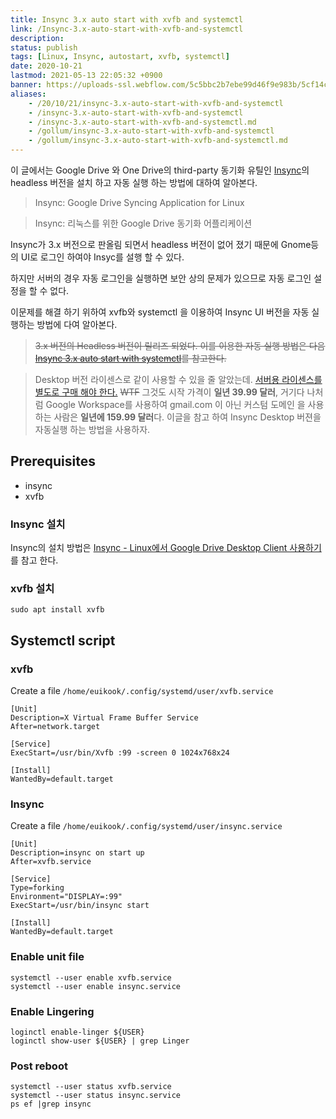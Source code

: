 ```yaml
---
title: Insync 3.x auto start with xvfb and systemctl
link: /Insync-3.x-auto-start-with-xvfb-and-systemctl
description: 
status: publish
tags: [Linux, Insync, autostart, xvfb, systemctl]
date: 2020-10-21
lastmod: 2021-05-13 22:05:32 +0900
banner: https://uploads-ssl.webflow.com/5c5bbc2b7ebe99d46f9e983b/5cf14ca1fb8dd08aa53a2e58_InsyncSignIn.png
aliases:
    - /20/10/21/insync-3.x-auto-start-with-xvfb-and-systemctl
    - /insync-3.x-auto-start-with-xvfb-and-systemctl
    - /insync-3.x-auto-start-with-xvfb-and-systemctl.md
    - /gollum/insync-3.x-auto-start-with-xvfb-and-systemctl
    - /gollum/insync-3.x-auto-start-with-xvfb-and-systemctl.md
---
```


이 글에서는 Google Drive 와 One Drive의 third-party 동기화 유틸인 [Insync](https://www.insynchq.com/)의 headless 버전을 설치 하고 자동 실행 하는 방법에 대하여 알아본다.

> Insync: Google Drive Syncing Application for Linux

> Insync: 리눅스를 위한 Google Drive 동기화 어플리케이션

Insync가 3.x 버전으로 판올림 되면서 headless 버전이 없어 졌기 때문에 Gnome등의 UI로 로그인 하여야 Insyc를 설행 할 수 있다. 

하지만 서버의 경우 자동 로그인을 실행하면 보안 상의 문제가 있으므로 자동 로그인 설정을 할 수 없다. 

이문제를 해결 하기 위하여 xvfb와 systemctl 을 이용하여 Insync UI 버전을 자동 실행하는 방법에 다여 알아본다. 


 > ~~3.x 버전의 Headless 버전이 릴리즈 되었다. 이를 이용한 자동 실행 방법은 다음 [Insync 3.x auto start with systemctl](/posts/insync-3.x-auto-start-with-systemctl)를 참고한다.~~ 

 
 > Desktop 버전 라이센스로 같이 사용할 수 있을 줄 알았는데. [서버용 라이센스를 별도로 구매 해야 한다.](https://www.insynchq.com/pricing/USD?qty=1&tab=server) ~~WTF~~ 그것도 시작 가격이 **일년 39.99 달러**, 거기다 나처럼 Google Workspace를 사용하여 gmail.com 이 아닌 커스텀 도메인 을 사용하는 사람은 **일년에 159.99 달러**다. 이글을 참고 하여 Insync Desktop 버젼을 자동실행 하는 방법을 사용하자. 

## Prerequisites
* insync
* xvfb

### Insync 설치 
Insync의 설치 방법은 [Insync - Linux에서 Google Drive Desktop Client 사용하기](/posts/alternative-google-drive-desktop-client-for-linux)를 참고 한다. 

### xvfb 설치

```
sudo apt install xvfb
```

<!--more-->

## Systemctl script

### xvfb

Create a file `/home/euikook/.config/systemd/user/xvfb.service`
```
[Unit]
Description=X Virtual Frame Buffer Service
After=network.target

[Service]
ExecStart=/usr/bin/Xvfb :99 -screen 0 1024x768x24

[Install]
WantedBy=default.target
```

### Insync

Create a file `/home/euikook/.config/systemd/user/insync.service`
```
[Unit]
Description=insync on start up
After=xvfb.service

[Service]
Type=forking
Environment="DISPLAY=:99"
ExecStart=/usr/bin/insync start

[Install]
WantedBy=default.target
```

### Enable unit file

```
systemctl --user enable xvfb.service
systemctl --user enable insync.service
```


### Enable Lingering
```
loginctl enable-linger ${USER}
loginctl show-user ${USER} | grep Linger
```

### Post reboot
```
systemctl --user status xvfb.service
systemctl --user status insync.service
ps ef |grep insync
```